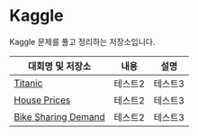 # Kaggle
Kaggle 문제를 풀고 정리하는 저장소입니다. 

|대회명 및 저장소|내용|설명|
|------|---|---|
|[Titanic](https://www.kaggle.com/c/titanic)|테스트2|테스트3|
|[House Prices](https://www.kaggle.com/competitions/house-prices-advanced-regression-techniques)|테스트2|테스트3|
|[Bike Sharing Demand](https://www.kaggle.com/competitions/bike-sharing-demand)|테스트2|테스트3|